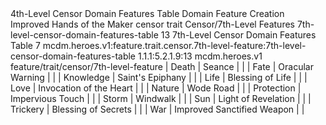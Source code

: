 <ability>
  <name>4th-Level Censor Domain Features Table</name>
  <keywords>
    <keyword>Domain</keyword>
  </keywords>
  <type>Feature</type>
  <distance>Creation</distance>
  <target>Improved Hands of the Maker</target>
  <metadata>
    <class>censor</class>
    <feature_type>trait</feature_type>
    <file_dpath>Censor/7th-Level Features</file_dpath>
    <item_id>7th-level-censor-domain-features-table</item_id>
    <item_index>13</item_index>
    <item_name>7th-Level Censor Domain Features Table</item_name>
    <level>7</level>
    <scc>mcdm.heroes.v1:feature.trait.censor.7th-level-feature:7th-level-censor-domain-features-table</scc>
    <scdc>1.1.1:5.2.1.9:13</scdc>
    <source>mcdm.heroes.v1</source>
    <type>feature/trait/censor/7th-level-feature</type>
  </metadata>
  <effects>
    <effect type="mundane">| Death      | Seance                      |     |
| Fate       | Oracular Warning            |     |
| Knowledge  | Saint&apos;s Epiphany            |     |
| Life       | Blessing of Life            |     |
| Love       | Invocation of the Heart     |     |
| Nature     | Wode Road                   |     |
| Protection | Impervious Touch            |     |
| Storm      | Windwalk                    |     |
| Sun        | Light of Revelation         |     |
| Trickery   | Blessing of Secrets         |     |
| War        | Improved Sanctified Weapon  |     |</effect>
  </effects>
</ability>
